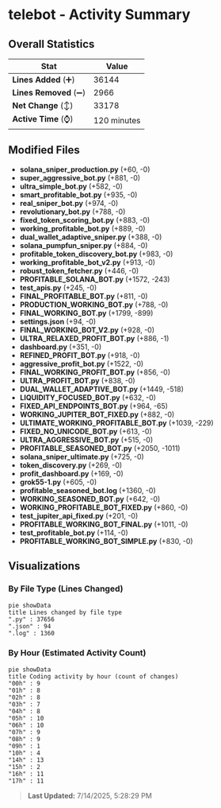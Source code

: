 # telebot - Activity Summary 

## Overall Statistics

| Stat                   | Value                                                             |
| ---------------------- | ----------------------------------------------------------------- |
| **Lines Added** (➕)   | 36144                                          |
| **Lines Removed** (➖) | 2966                                        |
| **Net Change** (↕)    | 33178                |
| **Active Time** (⌚)   | 120 minutes |


## Modified Files
- **solana_sniper_production.py** (+60, -0)
- **super_aggressive_bot.py** (+881, -0)
- **ultra_simple_bot.py** (+582, -0)
- **smart_profitable_bot.py** (+935, -0)
- **real_sniper_bot.py** (+974, -0)
- **revolutionary_bot.py** (+788, -0)
- **fixed_token_scoring_bot.py** (+883, -0)
- **working_profitable_bot.py** (+889, -0)
- **dual_wallet_adaptive_sniper.py** (+388, -0)
- **solana_pumpfun_sniper.py** (+884, -0)
- **profitable_token_discovery_bot.py** (+983, -0)
- **working_profitable_bot_v2.py** (+913, -0)
- **robust_token_fetcher.py** (+446, -0)
- **PROFITABLE_SOLANA_BOT.py** (+1572, -243)
- **test_apis.py** (+245, -0)
- **FINAL_PROFITABLE_BOT.py** (+811, -0)
- **PRODUCTION_WORKING_BOT.py** (+788, -0)
- **FINAL_WORKING_BOT.py** (+1799, -899)
- **settings.json** (+94, -0)
- **FINAL_WORKING_BOT_V2.py** (+928, -0)
- **ULTRA_RELAXED_PROFIT_BOT.py** (+886, -1)
- **dashboard.py** (+351, -0)
- **REFINED_PROFIT_BOT.py** (+918, -0)
- **aggressive_profit_bot.py** (+1522, -0)
- **FINAL_WORKING_PROFIT_BOT.py** (+856, -0)
- **ULTRA_PROFIT_BOT.py** (+838, -0)
- **DUAL_WALLET_ADAPTIVE_BOT.py** (+1449, -518)
- **LIQUIDITY_FOCUSED_BOT.py** (+632, -0)
- **FIXED_API_ENDPOINTS_BOT.py** (+964, -65)
- **WORKING_JUPITER_BOT_FIXED.py** (+882, -0)
- **ULTIMATE_WORKING_PROFITABLE_BOT.py** (+1039, -229)
- **FIXED_NO_UNICODE_BOT.py** (+613, -0)
- **ULTRA_AGGRESSIVE_BOT.py** (+515, -0)
- **PROFITABLE_SEASONED_BOT.py** (+2050, -1011)
- **solana_sniper_ultimate.py** (+725, -0)
- **token_discovery.py** (+269, -0)
- **profit_dashboard.py** (+169, -0)
- **grok55-1.py** (+605, -0)
- **profitable_seasoned_bot.log** (+1360, -0)
- **WORKING_SEASONED_BOT.py** (+642, -0)
- **WORKING_PROFITABLE_BOT_FIXED.py** (+860, -0)
- **test_jupiter_api_fixed.py** (+201, -0)
- **PROFITABLE_WORKING_BOT_FINAL.py** (+1011, -0)
- **test_profitable_bot.py** (+114, -0)
- **PROFITABLE_WORKING_BOT_SIMPLE.py** (+830, -0)

## Visualizations

### By File Type (Lines Changed)

```mermaid
pie showData
title Lines changed by file type
".py" : 37656
".json" : 94
".log" : 1360
```

### By Hour (Estimated Activity Count)

```mermaid
pie showData
title Coding activity by hour (count of changes)
"00h" : 9
"01h" : 8
"02h" : 8
"03h" : 7
"04h" : 8
"05h" : 10
"06h" : 10
"07h" : 9
"08h" : 9
"09h" : 1
"10h" : 4
"14h" : 13
"15h" : 2
"16h" : 11
"17h" : 11
```


> **Last Updated:** 7/14/2025, 5:28:29 PM